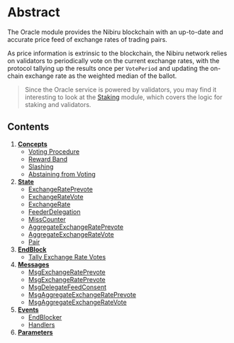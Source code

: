 # Abstract

The Oracle module provides the Nibiru blockchain with an up-to-date and accurate price feed of exchange rates of trading pairs.

As price information is extrinsic to the blockchain, the Nibiru network relies on validators to periodically vote on the current exchange rates, with the protocol tallying up the results once per `VotePeriod` and updating the on-chain exchange rate as the weighted median of the ballot.

> Since the Oracle service is powered by validators, you may find it interesting to look at the [Staking](https://github.com/cosmos/cosmos-sdk/tree/master/x/staking/spec/README.md) module, which covers the logic for staking and validators.

## Contents

1. **[Concepts](01_concepts.md)**
    - [Voting Procedure](01_concepts.md#Voting-Procedure)
    - [Reward Band](01_concepts.md#Reward-Band)
    - [Slashing](01_concepts.md#Slashing)
    - [Abstaining from Voting](01_concepts.md#Abstaining-from-Voting)
2. **[State](02_state.md)**
    - [ExchangeRatePrevote](02_state.md#ExchangeRatePrevote)
    - [ExchangeRateVote](02_state.md#ExchangeRateVote)
    - [ExchangeRate](02_state.md#ExchangeRate)
    - [FeederDelegation](02_state.md#FeederDelegation)
    - [MissCounter](02_state.md#MissCounter)
    - [AggregateExchangeRatePrevote](02_state.md#AggregateExchangeRatePrevote)
    - [AggregateExchangeRateVote](02_state.md#AggregateExchangeRateVote)
    - [Pair](02_state.md#Pair)
3. **[EndBlock](03_end_block.md)**
    - [Tally Exchange Rate Votes](03_end_block.md#Tally-Exchange-Rate-Votes)
4. **[Messages](04_messages.md)**
    - [MsgExchangeRatePrevote](04_messages.md#MsgExchangeRatePrevote)
    - [MsgExchangeRatePrevote](04_messages.md#MsgExchangeRatePrevote)
    - [MsgDelegateFeedConsent](04_messages.md#MsgDelegateFeedConsent)
    - [MsgAggregateExchangeRatePrevote](04_messages.md#MsgAggregateExchangeRatePrevote)
    - [MsgAggregateExchangeRateVote](04_messages.md#MsgAggregateExchangeRateVote)
5. **[Events](05_events.md)**
    - [EndBlocker](05_events.md#EndBlocker)
    - [Handlers](05_events.md#Handlers)
6. **[Parameters](06_params.md)**
